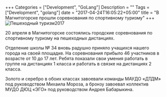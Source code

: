 +++
Categories = ["Development", "GoLang"]
Description = ""
Tags = ["Development", "golang"]
date = "2017-04-24T16:05:22+05:00"
title = "В Магнитогорске прошли соревнования по спортивному туризму"
+++
![Пешеходный туризм2017](/images/pesh2017.jpg)

20 апреля в Магнитогорске состоялись городские соревнования по спортивному туризму на пешеходных дистанциях.
<!--more-->

Отделение школы № 34 вновь радушно приняло учащихся нашего города на своей площадке. На соревнования прибыло 46 участников в возрасте от 10 до 17 лет.
Ребята показали свои умения работать в группе на дистанциях 1 класса и работать в связке на дистанциях 2 класса.

Золото и серебро в обоих классах завоевали команды МАУДО «ДТДМ» под руководством Михаила Мороза, а бронзу завоевал коллектив МУДО ДЮЦ «ЭГО» под руководством Андрея Бабарыкина.